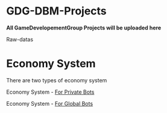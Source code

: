# GDG-DBM-Projects

**All GameDevelopementGroup Projects will be uploaded here**

Raw-datas

# Economy System

There are two types of economy system

Economy System - [For Private Bots](https://github.com/F20Git/GDG-DBM-Projects/tree/master/Economy%20System%20(Private))

Economy System - [For Global Bots](https://github.com/F20Git/GDG-DBM-Projects/tree/master/Economy%20System%20(Global))


